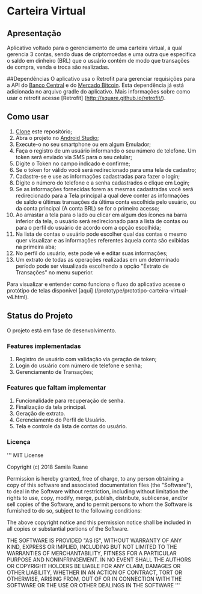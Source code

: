 # Carteira Virtual


## Apresentação
Aplicativo voltado para o gerenciamento de uma carteira virtual, a qual gerencia 3 contas, sendo duas de criptomoedas e uma outra que especifica o saldo em dinheiro (BRL) que o usuário contém de modo que transações de compra, venda e troca são realizadas.


##Dependências 
O aplicativo usa o Retrofit para gerenciar requisições para a API do [Banco Central](https://dadosabertos.bcb.gov.br/dataset/taxas-de-cambio-todos-os-boletins-diarios) e do [Mercado Bitcoin](https://www.mercadobitcoin.net/api-doc/). Esta dependência já está adicionada no arquivo gradle do aplicativo. Mais informações sobre como usar o retrofit acesse [Retrofit] (http://square.github.io/retrofit/).

## Como usar

1. [Clone](https://git-scm.com/book/pt-br/v1/Git-Essencial-Obtendo-um-Reposit%C3%B3rio-Git) este repositório;
2. Abra o projeto no [Android Studio](https://developer.android.com/studio/index.html?hl=pt-br);
3. Execute-o no seu smartphone ou em algum Emulador;
4. Faça o registro de um usuário informando o seu número de telefone. Um token será enviado via SMS para o seu celular;
5. Digite o Token no campo indicado e confirme;
6. Se o token for válido você será redirecionado para uma tela de cadastro;
7. Cadastre-se e use as informações cadastradas para fazer o login;
8. Digite o número do telefone e a senha cadastrados e clique em Login;
9. Se as informações fornecidas forem as mesmas cadastradas você será redirecionado para a Tela principal a qual deve conter as informações de saldo e últimas transações da última conta escolhida pelo usuário, ou da conta principal (A conta BRL) se for o primeiro acesso; 
10. Ao arrastar a tela para o lado ou clicar em algum dos ícones na barra inferior da tela, o usuário será redirecionado para a lista de contas ou para o perfil do usuário de acordo com a opção escolhida;
11. Na lista de contas o usuário pode escolher qual das contas o mesmo quer visualizar e as informações referentes àquela conta são exibidas na primeira aba;
12. No perfil do usuário, este pode vê e editar suas informações;
13. Um extrato de todas as operações realizadas em um determinado período pode ser visualizada escolhendo a opção "Extrato de Transações" no menu superior.

Para visualizar e entender como funciona o fluxo do aplicativo acesse o protótipo de telas disponível [aqui] (/prototype/prototipo-carteira-virtual-v4.html).


## Status do Projeto 

O projeto está em fase de desenvolvimento.

### Features implementadas
1. Registro de usuário com validação via geração de token; 
2. Login do usuário com número de telefone e senha;
3. Gerenciamento de Transações; 

### Features que faltam implementar 
1. Funcionalidade para recuperação de senha.
2. Finalização da tela principal.
3. Geração de extrato.
4. Gerenciamento do Perfil de Usuário.
5. Tela e controle da lista de contas do usuário.

### Licença

'''
MIT License

Copyright (c) 2018 Samila Ruane

Permission is hereby granted, free of charge, to any person obtaining a copy
of this software and associated documentation files (the "Software"), to deal
in the Software without restriction, including without limitation the rights
to use, copy, modify, merge, publish, distribute, sublicense, and/or sell
copies of the Software, and to permit persons to whom the Software is
furnished to do so, subject to the following conditions:

The above copyright notice and this permission notice shall be included in all
copies or substantial portions of the Software.

THE SOFTWARE IS PROVIDED "AS IS", WITHOUT WARRANTY OF ANY KIND, EXPRESS OR
IMPLIED, INCLUDING BUT NOT LIMITED TO THE WARRANTIES OF MERCHANTABILITY,
FITNESS FOR A PARTICULAR PURPOSE AND NONINFRINGEMENT. IN NO EVENT SHALL THE
AUTHORS OR COPYRIGHT HOLDERS BE LIABLE FOR ANY CLAIM, DAMAGES OR OTHER
LIABILITY, WHETHER IN AN ACTION OF CONTRACT, TORT OR OTHERWISE, ARISING FROM,
OUT OF OR IN CONNECTION WITH THE SOFTWARE OR THE USE OR OTHER DEALINGS IN THE
SOFTWARE
'''



